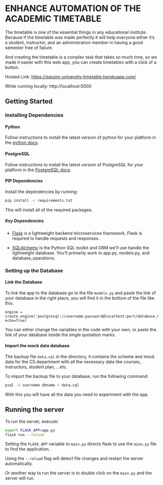 # ENHANCE AUTOMATION OF THE ACADEMIC TIMETABLE

The timetable is one of the essential things in any educational institute. Because if the timetable was made perfectly it will help everyone either it’s a student, instructor, and an administration member in having a good semester free of failure.

And creating the timetable is a complex task that takes so much time, so we made it easier with this web app, you can create timetables with a click of a button.

Hosted Link: https://qassim-university-timetable.herokuapp.com/

While running locally: http://localhost:5000


## Getting Started

### Installing Dependencies


#### Python

Follow instructions to install the latest version of python for your platform in the [python docs](https://docs.python.org/3/using/unix.html#getting-and-installing-the-latest-version-of-python).


#### PostgreSQL

Follow instructions to install the latest version of PostgreSQL for your platform in the [PostgreSQL docs](https://www.postgresql.org/download/).


#### PIP Dependencies

Install the dependencies by running:

```bash
pip install -r requirements.txt
```

This will install all of the required packages.


##### Key Dependencies

- [Flask](http://flask.pocoo.org/)  is a lightweight backend microservices framework. Flask is required to handle requests and responses.

- [SQLAlchemy](https://www.sqlalchemy.org/) is the Python SQL toolkit and ORM we'll use handle the lightweight database. You'll primarily work in app.py, models.py, and database_oparations. 



### Setting up the Database


#### Link the Database

To link the app to the database go to the file `models.py` and paste the link of your database in the right place, you will find it in the bottom of the file like this:

```
engine = create_engine('postgresql://username:password@localhost:port/database_name', echo=True)
```

You can either change the variables in the code with your own, or paste the link of your database inside the single quotation marks.


#### Import the mock data database

The backup file `data.sql` in the directory, it contains the scheme and mock data for the CS department with all the necessary data like courses, instructors, student plan, ...etc.

To import the backup file to your database, run the following command:

```bash
psql -U username dbname < data.sql
```

With this you will have all the data you need to experiment with the app.


## Running the server

To run the server, execute:

```bash
export FLASK_APP=app.py
flask run --reload
```

Setting the `FLASK_APP` variable to `main.py` directs flask to use the `mian.py` file to find the application. 

Using the `--reload` flag will detect file changes and restart the server automatically.

Or another way to run the server is to double click on the `main.py` and the server will run.
